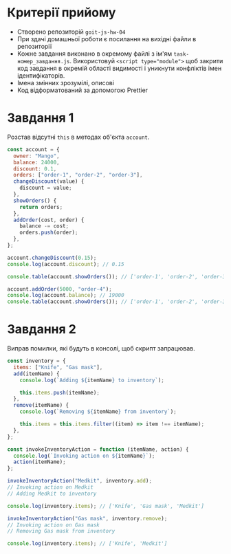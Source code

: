 # Критерії прийому

- Створено репозиторій `goit-js-hw-04`
- При здачі домашньої роботи є посилання на вихідні файли в репозиторії
- Кожне завдання виконано в окремому файлі з ім'ям `task-номер_завдання.js`.
  Використовуй `<script type="module">` щоб закрити код завдання в окремій
  області видимості і уникнути конфліктів імен ідентифікаторів.
- Імена змінних зрозумілі, описові
- Код відформатований за допомогою Prettier

# Завдання 1

Розстав відсутні `this` в методах об'єкта `account`.

```js
const account = {
  owner: "Mango",
  balance: 24000,
  discount: 0.1,
  orders: ["order-1", "order-2", "order-3"],
  changeDiscount(value) {
    discount = value;
  },
  showOrders() {
    return orders;
  },
  addOrder(cost, order) {
    balance -= cost;
    orders.push(order);
  },
};

account.changeDiscount(0.15);
console.log(account.discount); // 0.15

console.table(account.showOrders()); // ['order-1', 'order-2', 'order-3']

account.addOrder(5000, "order-4");
console.log(account.balance); // 19000
console.table(account.showOrders()); // ['order-1', 'order-2', 'order-3', 'order-4']
```

# Завдання 2

Виправ помилки, які будуть в консолі, щоб скрипт запрацював.

```js
const inventory = {
  items: ["Knife", "Gas mask"],
  add(itemName) {
    console.log(`Adding ${itemName} to inventory`);

    this.items.push(itemName);
  },
  remove(itemName) {
    console.log(`Removing ${itemName} from inventory`);

    this.items = this.items.filter((item) => item !== itemName);
  },
};

const invokeInventoryAction = function (itemName, action) {
  console.log(`Invoking action on ${itemName}`);
  action(itemName);
};

invokeInventoryAction("Medkit", inventory.add);
// Invoking action on Medkit
// Adding Medkit to inventory

console.log(inventory.items); // ['Knife', 'Gas mask', 'Medkit']

invokeInventoryAction("Gas mask", inventory.remove);
// Invoking action on Gas mask
// Removing Gas mask from inventory

console.log(inventory.items); // ['Knife', 'Medkit']
```

